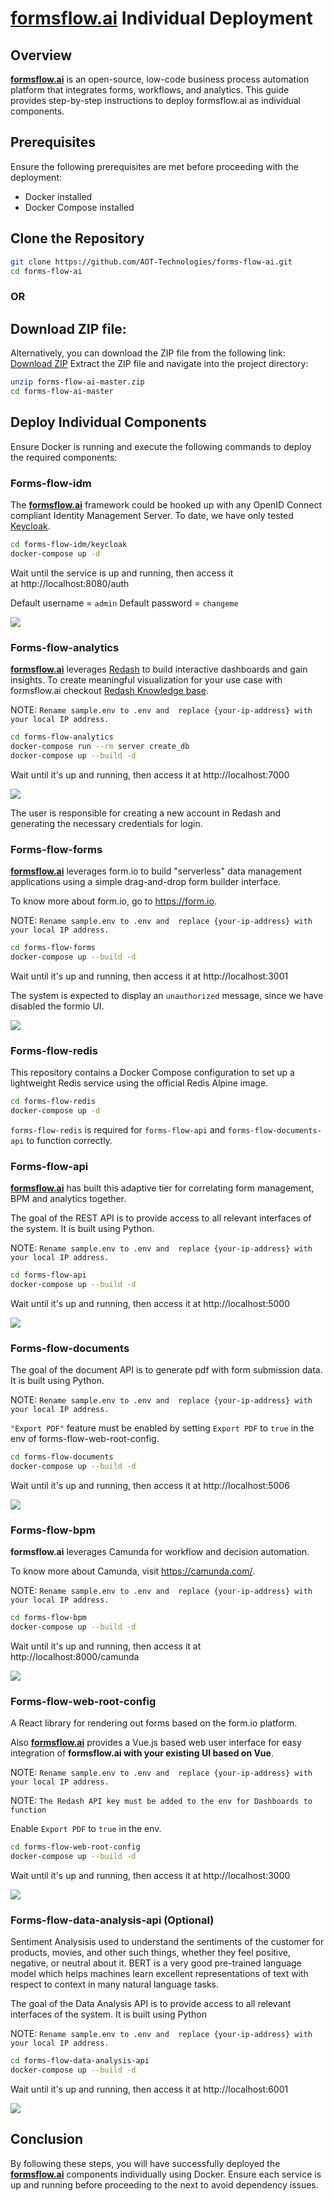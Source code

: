 # [**formsflow.ai**](https://formsflow.ai/) Individual Deployment

## Overview

[**formsflow.ai**](https://formsflow.ai/) is an open-source, low-code business process automation platform that integrates forms, workflows, and analytics. This guide provides step-by-step instructions to deploy formsflow.ai as individual components.

## Prerequisites

Ensure the following prerequisites are met before proceeding with the deployment:

- Docker installed
- Docker Compose installed

## Clone the Repository

```bash
git clone https://github.com/AOT-Technologies/forms-flow-ai.git
cd forms-flow-ai
```

### OR

## Download ZIP file:
Alternatively, you can download the ZIP file from the following link:
[Download ZIP](https://github.com/AOT-Technologies/forms-flow-ai/archive/refs/heads/master.zip)
Extract the ZIP file and navigate into the project directory:

```bash
unzip forms-flow-ai-master.zip
cd forms-flow-ai-master
```

## Deploy Individual Components

Ensure Docker is running and execute the following commands to deploy the required components:

### Forms-flow-idm

The [**formsflow.ai**](https://formsflow.ai/) framework could be hooked up with any OpenID Connect compliant Identity Management Server. To date, we have only tested [Keycloak](https://github.com/keycloak/keycloak).

```bash
cd forms-flow-idm/keycloak
docker-compose up -d
```

Wait until the service is up and running, then access it at http://localhost:8080/auth

Default username = ``admin``
Default password = ``changeme``

<img src="../../.images/image-1.png" />

### Forms-flow-analytics
[**formsflow.ai**](https://formsflow.ai/) leverages [Redash](https://github.com/getredash/redash) to build interactive
dashboards and gain insights. To create meaningful visualization for
your use case with formsflow.ai checkout [Redash Knowledge base](https://redash.io/help/).

NOTE: ``Rename sample.env to .env and  replace {your-ip-address} with your local IP address.``

```bash
cd forms-flow-analytics
docker-compose run --rm server create_db
docker-compose up --build -d
```

Wait until it's up and running, then access it at http://localhost:7000

<img src="../../.images/image-7.png" />

The user is responsible for creating a new account in Redash and generating the necessary credentials for login.

### Forms-flow-forms

[**formsflow.ai**](https://formsflow.ai/) leverages form.io to build "serverless" data management applications using a simple drag-and-drop form builder interface.

To know more about form.io, go to  <https://form.io>.

NOTE: ``Rename sample.env to .env and  replace {your-ip-address} with your local IP address.``

```bash
cd forms-flow-forms
docker-compose up --build -d
```

Wait until it's up and running, then access it at http://localhost:3001

The system is expected to display an ``unauthorized`` message, since we have disabled the formio UI.

<img src="../../.images/image-2.png" />


### Forms-flow-redis

This repository contains a Docker Compose configuration to set up a lightweight Redis service using the official Redis Alpine image.

```bash
cd forms-flow-redis
docker-compose up -d
```
`forms-flow-redis` is required for `forms-flow-api` and `forms-flow-documents-api` to function correctly.

### Forms-flow-api

[**formsflow.ai**](https://formsflow.ai/) has built this adaptive tier for correlating form management, BPM and analytics together.

The goal of the REST API is to provide access to all relevant interfaces of
the system. It is built using Python.

NOTE: ``Rename sample.env to .env and  replace {your-ip-address} with your local IP address.``

```bash
cd forms-flow-api
docker-compose up --build -d
```

Wait until it's up and running, then access it at http://localhost:5000

<img src="../../.images/image-3.png" />

### Forms-flow-documents

The goal of the document API is to generate pdf with form submission data. It is built using Python.

NOTE: ``Rename sample.env to .env and  replace {your-ip-address} with your local IP address.``

``"Export PDF"`` feature must be enabled by setting ``Export PDF`` to ``true`` in the env of  forms-flow-web-root-config.

```bash
cd forms-flow-documents
docker-compose up --build -d
```

Wait until it's up and running, then access it at http://localhost:5006

<img src="../../.images/image-4.png" />

### Forms-flow-bpm

**formsflow.ai** leverages Camunda for workflow and decision automation.

To know more about Camunda, visit https://camunda.com/.

NOTE: ``Rename sample.env to .env and  replace {your-ip-address} with your local IP address.``

```bash
cd forms-flow-bpm
docker-compose up --build -d
```

Wait until it's up and running, then access it at http://localhost:8000/camunda

<img src="../../.images/image-5.png" />

### Forms-flow-web-root-config

A React library for rendering out forms based on the form.io platform.

Also [**formsflow.ai**](https://formsflow.ai/) provides a Vue.js based web user interface for easy integration of **formsflow.ai with your existing UI based on Vue**.

NOTE: ``Rename sample.env to .env and  replace {your-ip-address} with your local IP address.``

NOTE: ``The Redash API key must be added to the env for Dashboards to function``

Enable ``Export PDF`` to ``true`` in the env.

```bash
cd forms-flow-web-root-config
docker-compose up --build -d
```

Wait until it's up and running, then access it at http://localhost:3000

<img src="../../.images/image-6.png" />

### Forms-flow-data-analysis-api (Optional)

Sentiment Analysisis used to understand the sentiments of the customer for products, movies, and other such things, whether they feel positive, negative, or neutral about it. BERT is a very good pre-trained language model which helps machines learn excellent representations of text with respect to context in many natural language tasks. 

The goal of the Data Analysis API is to provide access to all relevant interfaces of
the system. It is built using Python

NOTE: ``Rename sample.env to .env and  replace {your-ip-address} with your local IP address.``

```bash
cd forms-flow-data-analysis-api
docker-compose up --build -d
```

Wait until it's up and running, then access it at http://localhost:6001

<img src="../../.images/image-8.png" />

## Conclusion

By following these steps, you will have successfully deployed the [**formsflow.ai**](https://formsflow.ai/) components individually using Docker. Ensure each service is up and running before proceeding to the next to avoid dependency issues.
